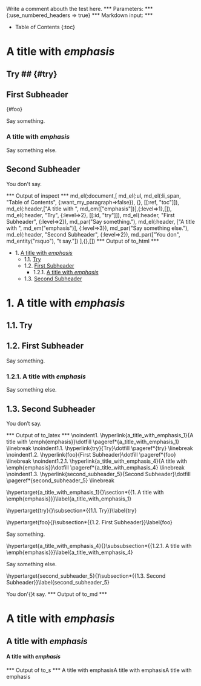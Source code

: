 Write a comment abouth the test here.
*** Parameters: ***
{:use_numbered_headers => true}
*** Markdown input: ***

* Table of Contents
{:toc}

A title with *emphasis*
=======================

## Try ## {#try}

First Subheader
---------------
{#foo}

Say something.

### A title with *emphasis* ###

Say something else.

Second Subheader
--------------

You don't say.

*** Output of inspect ***
md_el(:document,[
    md_el(:ul, md_el(:li_span, "Table of Contents", {:want_my_paragraph=>false}), {}, [[:ref, "toc"]]),
	md_el(:header,["A title with ", md_em(["emphasis"])],{:level=>1},[]),
	md_el(:header, "Try", {:level=>2}, [[:id, "try"]]),
	md_el(:header, "First Subheader", {:level=>2}),
	md_par("Say something."),
	md_el(:header, ["A title with ", md_em("emphasis")], {:level=>3}),
	md_par("Say something else."),
	md_el(:header, "Second Subheader", {:level=>2}),
	md_par(["You don", md_entity("rsquo"), "t say."])
],{},[])
*** Output of to_html ***
<div class="maruku_toc"><ul><li><span class="maruku_section_number">1. </span><a href="#a_title_with_emphasis_1">A title with <em>emphasis</em></a><ul><li><span class="maruku_section_number">1.1. </span><a href="#try">Try</a></li><li><span class="maruku_section_number">1.2. </span><a href="#foo">First Subheader</a><ul><li><span class="maruku_section_number">1.2.1. </span><a href="#a_title_with_emphasis_4">A title with <em>emphasis</em></a></li></ul></li><li><span class="maruku_section_number">1.3. </span><a href="#second_subheader_5">Second Subheader</a></li></ul></li></ul></div>
<h1 id="a_title_with_emphasis_1"><span class="maruku_section_number">1. </span>A title with <em>emphasis</em></h1>

<h2 id="try"><span class="maruku_section_number">1.1. </span>Try</h2>

<h2 id="foo"><span class="maruku_section_number">1.2. </span>First Subheader</h2>

<p>Say something.</p>

<h3 id="a_title_with_emphasis_4"><span class="maruku_section_number">1.2.1. </span>A title with <em>emphasis</em></h3>

<p>Say something else.</p>

<h2 id="second_subheader_5"><span class="maruku_section_number">1.3. </span>Second Subheader</h2>

<p>You don’t say.</p>
*** Output of to_latex ***
\noindent1. \hyperlink{a_title_with_emphasis_1}{A title with \emph{emphasis}}\dotfill \pageref*{a_title_with_emphasis_1} \linebreak
\noindent1.1. \hyperlink{try}{Try}\dotfill \pageref*{try} \linebreak
\noindent1.2. \hyperlink{foo}{First Subheader}\dotfill \pageref*{foo} \linebreak
\noindent1.2.1. \hyperlink{a_title_with_emphasis_4}{A title with \emph{emphasis}}\dotfill \pageref*{a_title_with_emphasis_4} \linebreak
\noindent1.3. \hyperlink{second_subheader_5}{Second Subheader}\dotfill \pageref*{second_subheader_5} \linebreak


\hypertarget{a_title_with_emphasis_1}{}\section*{{1. A title with \emph{emphasis}}}\label{a_title_with_emphasis_1}

\hypertarget{try}{}\subsection*{{1.1. Try}}\label{try}

\hypertarget{foo}{}\subsection*{{1.2. First Subheader}}\label{foo}

Say something.

\hypertarget{a_title_with_emphasis_4}{}\subsubsection*{{1.2.1. A title with \emph{emphasis}}}\label{a_title_with_emphasis_4}

Say something else.

\hypertarget{second_subheader_5}{}\subsection*{{1.3. Second Subheader}}\label{second_subheader_5}

You don'{}t say.
*** Output of to_md ***
# A title with *emphasis* #

## A title with *emphasis* ##

#### A title with *emphasis* ####
*** Output of to_s ***
A title with emphasisA title with emphasisA title with emphasis

